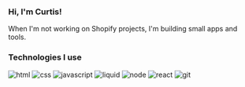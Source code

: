 <h3>Hi, I'm Curtis!</h3>

<p>When I'm not working on Shopify projects, I'm building small apps and tools.</p>

<h3>Technologies I use</h3>
<p>
  <img alt="html" src="https://img.shields.io/badge/HTML-068fff" />
  <img alt="css" src="https://img.shields.io/badge/CSS-068fff" />
  <img alt="javascript" src="https://img.shields.io/badge/JavaScript-068fff" />
  <img alt="liquid" src="https://img.shields.io/badge/Liquid-068fff" />
  <img alt="node" src="https://img.shields.io/badge/Node-068fff" />
  <img alt="react" src="https://img.shields.io/badge/React-068fff" />
  <img alt="git" src="https://img.shields.io/badge/Git-068fff" />
</p>
